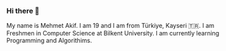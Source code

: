 ### Hi there 👋
My name is Mehmet Akif. 
I am 19 and I am from Türkiye, Kayseri 🇹🇷.
I am Freshmen in Computer Science at Bilkent University. I am currently learning Programming and Algorithims. 
<!--
**MAkif3825/MAkif3825** is a ✨ _special_ ✨ repository because its `README.md` (this file) appears on your GitHub profile.

Here are some ideas to get you started:

- 🔭 I’m currently working on ...
- 🌱 I’m currently learning ...
- 👯 I’m looking to collaborate on ...
- 🤔 I’m looking for help with ...
- 💬 Ask me about ...
- 📫 How to reach me: ...
- 😄 Pronouns: ...
- ⚡ Fun fact: ...
-->
